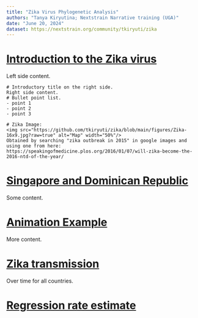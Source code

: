 ```yaml
---
title: "Zika Virus Phylogenetic Analysis"
authors: "Tanya Kiryutina; Nextstrain Narrative training (UGA)"
date: "June 20, 2024"
dataset: https://nextstrain.org/community/tkiryuti/zika
---
```


# [Introduction to the Zika virus](https://nextstrain.org/community/tkiryuti/zika)

Left side content.

```auspiceMainDisplayMarkdown
# Introductory title on the right side.
Right side content.
# Bullet point list.
- point 1
- point 2
- point 3

# Zika Image:
<img src="https://github.com/tkiryuti/zika/blob/main/figures/Zika-16x9.jpg?raw=true" alt="Map" width="50%"/>  
Obtained by searching "zika outbreak in 2015" in google images and using one from here: https://speakingofmedicine.plos.org/2016/01/07/will-zika-become-the-2016-ntd-of-the-year/ 
```

# [Singapore and Dominican Republic](https://nextstrain.org/community/tkiryuti/zika?f_country=Singapore,Dominican%20Republic)

Some content.

# [Animation Example](https://nextstrain.org/community/tkiryuti/zika?animate=2012-11-24,2016-11-04,0,0,30000&d=map&f_country=Dominican%20Republic,Singapore,Venezuela,Brazil&p=full)

More content.

# [Zika transmission](https://nextstrain.org/community/tkiryuti/zika?animate=2012-11-24,2016-11-04,0,0,30000&d=tree,map&p=grid)

Over time for all countries.

# [Regression rate estimate](https://nextstrain.org/community/tkiryuti/zika?d=tree&l=clock&p=full)







